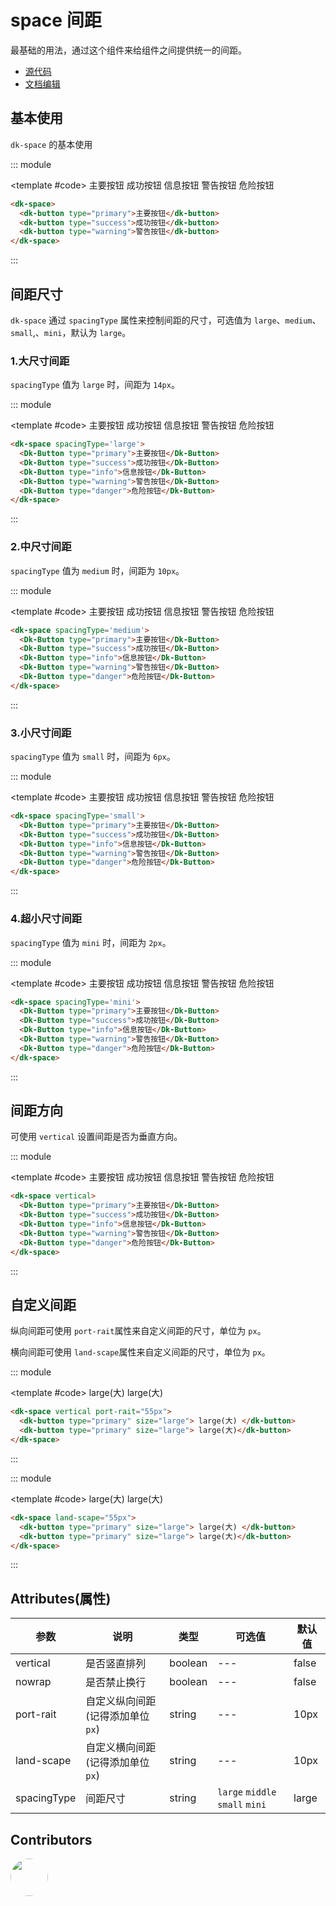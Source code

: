 # space 间距

最基础的用法，通过这个组件来给组件之间提供统一的间距。

- [源代码](https://github.com/dk-plus-ui/dk-plus-ui/tree/master/packages/components/dkspace)
- [文档编辑](https://github.com/dk-plus-ui/dk-plus-ui/blob/master/docs/zh/components/space.md)

## 基本使用

`dk-space` 的基本使用

::: module

<template #code>
<dk-space>
  <Dk-Button type="primary">主要按钮</Dk-Button>
  <Dk-Button type="success">成功按钮</Dk-Button>
  <Dk-Button type="info">信息按钮</Dk-Button>
  <Dk-Button type="warning">警告按钮</Dk-Button>
  <Dk-Button type="danger">危险按钮</Dk-Button>
</dk-space>
</template>

```html
<dk-space>
  <dk-button type="primary">主要按钮</dk-button>
  <dk-button type="success">成功按钮</dk-button>
  <dk-button type="warning">警告按钮</dk-button>
</dk-space>
```

:::

## 间距尺寸

`dk-space` 通过 `spacingType` 属性来控制间距的尺寸，可选值为 `large`、`medium`、`small`,、`mini`，默认为 `large`。

### 1.大尺寸间距

`spacingType` 值为 `large` 时，间距为 `14px`。

::: module

<template #code>
<dk-space spacingType='large'>
  <Dk-Button type="primary">主要按钮</Dk-Button>
  <Dk-Button type="success">成功按钮</Dk-Button>
  <Dk-Button type="info">信息按钮</Dk-Button>
  <Dk-Button type="warning">警告按钮</Dk-Button>
  <Dk-Button type="danger">危险按钮</Dk-Button>
</dk-space>
</template>

```html
<dk-space spacingType='large'>
  <Dk-Button type="primary">主要按钮</Dk-Button>
  <Dk-Button type="success">成功按钮</Dk-Button>
  <Dk-Button type="info">信息按钮</Dk-Button>
  <Dk-Button type="warning">警告按钮</Dk-Button>
  <Dk-Button type="danger">危险按钮</Dk-Button>
</dk-space>
```

:::

### 2.中尺寸间距

`spacingType` 值为 `medium` 时，间距为 `10px`。

::: module

<template #code>
<dk-space spacingType='medium'>
  <Dk-Button type="primary">主要按钮</Dk-Button>
  <Dk-Button type="success">成功按钮</Dk-Button>
  <Dk-Button type="info">信息按钮</Dk-Button>
  <Dk-Button type="warning">警告按钮</Dk-Button>
  <Dk-Button type="danger">危险按钮</Dk-Button>
</dk-space>
</template>

```html
<dk-space spacingType='medium'>
  <Dk-Button type="primary">主要按钮</Dk-Button>
  <Dk-Button type="success">成功按钮</Dk-Button>
  <Dk-Button type="info">信息按钮</Dk-Button>
  <Dk-Button type="warning">警告按钮</Dk-Button>
  <Dk-Button type="danger">危险按钮</Dk-Button>
</dk-space>
```

:::

### 3.小尺寸间距

`spacingType` 值为 `small` 时，间距为 `6px`。

::: module

<template #code>
<dk-space spacingType='small'>
  <Dk-Button type="primary">主要按钮</Dk-Button>
  <Dk-Button type="success">成功按钮</Dk-Button>
  <Dk-Button type="info">信息按钮</Dk-Button>
  <Dk-Button type="warning">警告按钮</Dk-Button>
  <Dk-Button type="danger">危险按钮</Dk-Button>
</dk-space>
</template>

```html
<dk-space spacingType='small'>
  <Dk-Button type="primary">主要按钮</Dk-Button>
  <Dk-Button type="success">成功按钮</Dk-Button>
  <Dk-Button type="info">信息按钮</Dk-Button>
  <Dk-Button type="warning">警告按钮</Dk-Button>
  <Dk-Button type="danger">危险按钮</Dk-Button>
</dk-space>
```

:::

### 4.超小尺寸间距

`spacingType` 值为 `mini` 时，间距为 `2px`。

::: module

<template #code>
<dk-space spacingType='mini'>
  <Dk-Button type="primary">主要按钮</Dk-Button>
  <Dk-Button type="success">成功按钮</Dk-Button>
  <Dk-Button type="info">信息按钮</Dk-Button>
  <Dk-Button type="warning">警告按钮</Dk-Button>
  <Dk-Button type="danger">危险按钮</Dk-Button>
</dk-space>
</template>

```html
<dk-space spacingType='mini'>
  <Dk-Button type="primary">主要按钮</Dk-Button>
  <Dk-Button type="success">成功按钮</Dk-Button>
  <Dk-Button type="info">信息按钮</Dk-Button>
  <Dk-Button type="warning">警告按钮</Dk-Button>
  <Dk-Button type="danger">危险按钮</Dk-Button>
</dk-space>
```

:::

## 间距方向

可使用 `vertical` 设置间距是否为垂直方向。

::: module

<template #code>
<dk-space vertical>
  <Dk-Button type="primary">主要按钮</Dk-Button>
  <Dk-Button type="success">成功按钮</Dk-Button>
  <Dk-Button type="info">信息按钮</Dk-Button>
  <Dk-Button type="warning">警告按钮</Dk-Button>
  <Dk-Button type="danger">危险按钮</Dk-Button>
</dk-space>
</template>

```html
<dk-space vertical>
  <Dk-Button type="primary">主要按钮</Dk-Button>
  <Dk-Button type="success">成功按钮</Dk-Button>
  <Dk-Button type="info">信息按钮</Dk-Button>
  <Dk-Button type="warning">警告按钮</Dk-Button>
  <Dk-Button type="danger">危险按钮</Dk-Button>
</dk-space>
```

:::

## 自定义间距

纵向间距可使用 `port-rait`属性来自定义间距的尺寸，单位为 `px`。

横向间距可使用 `land-scape`属性来自定义间距的尺寸，单位为 `px`。

::: module

<template #code>
<dk-space vertical port-rait="55px">
  <dk-button type="primary" size="large"> large(大) </dk-button>
  <dk-button type="primary" size="large"> large(大)</dk-button>
</dk-space>
</template>

```html
<dk-space vertical port-rait="55px">
  <dk-button type="primary" size="large"> large(大) </dk-button>
  <dk-button type="primary" size="large"> large(大)</dk-button>
</dk-space>
```

:::

::: module

<template #code>
<dk-space land-scape="55px">
  <dk-button type="primary" size="large"> large(大) </dk-button>
  <dk-button type="primary" size="large"> large(大)</dk-button>
</dk-space>
</template>

```html
<dk-space land-scape="55px">
  <dk-button type="primary" size="large"> large(大) </dk-button>
  <dk-button type="primary" size="large"> large(大)</dk-button>
</dk-space>
```

:::

## Attributes(属性)

| 参数 | 说明| 类型 | 可选值 | 默认值 |
| --- | --- | --- | --- | --- |
| vertical | 是否竖直排列 | boolean | --- | false |
| nowrap | 是否禁止换行 | boolean | --- | false |
| port-rait | 自定义纵向间距(记得添加单位`px`) | string | --- | 10px |
| land-scape | 自定义横向间距(记得添加单位`px`) | string | --- | 10px |
| spacingType | 间距尺寸 | string | `large` `middle` `small` `mini` | large |

## Contributors

<div style='display: flex;'>
  <a href="https://github.com/dk-plus-ui" target="_blank" style='margin-right:10px;'>
    <img style='width:60px;height:60px;border-radius: 50%;' src="https://avatars.githubusercontent.com/u/88755587?v=4" />
  </a>
</div>